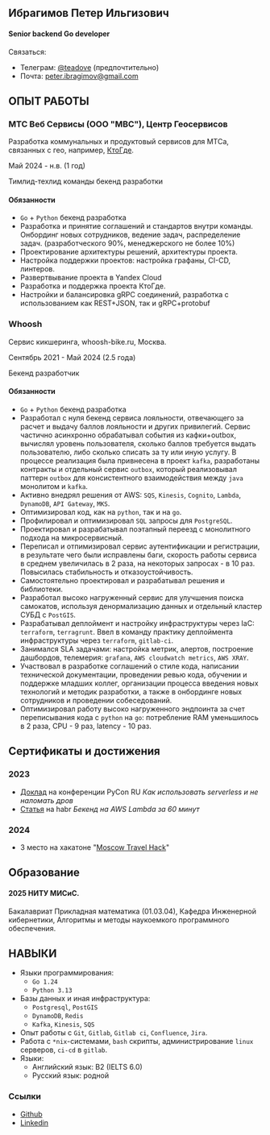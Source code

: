 ## Ибрагимов Петер Ильгизович
#### Senior backend Go developer
Связаться:
- Телеграм: [@teadove](https://t.me/teadove) (предпочтительно)
- Почта: [peter.ibragimov@gmail.com](mailto:peter.ibragimov@gmail.com)

## ОПЫТ РАБОТЫ

### МТС Веб Сервисы (ООО "МВС"), Центр Геосервисов
Разработка коммунальных и продуктовый сервисов для МТСа, связанных с гео, например, [КтоГде](https://media.mts.ru/technologies/205849-mts-kto-gde).

Май 2024 - н.в. (1 год)

Тимлид-техлид команды бекенд разработки 

#### Обязанности
- `Go` + `Python` бекенд разработка
- Разработка и принятие соглашений и стандартов внутри команды. Онбординг новых сотрудников, ведение задач, распределение задач. (разработческого 90%, менеджерского не более 10%)
- Проектирование архитектуры решений, архитектуры проекта.
- Настройка поддержки проектов: настройка графаны, CI-CD, линтеров. 
- Развертвывание проекта в Yandex Cloud
- Разработка и поддержка проекта КтоГде. 
- Настройки и балансировка gRPC соединений, разработка с использованием как REST+JSON, так и gRPC+protobuf

### Whoosh
Сервис кикшеринга, whoosh-bike.ru, Москва.

Сентябрь 2021 - Май 2024 (2.5 года)

Бекенд разработчик

#### Обязанности
- `Go` + `Python` бекенд разработка
- Разработал с нуля бекенд сервиса лояльности, отвечающего за расчет и выдачу баллов лояльности и других привилегий. Сервис частично асинхронно обрабатывал события из кафки+outbox, вычислял уровень пользователя, сколько баллов требуется выдать пользователю, либо сколько списать за ту или иную услугу. В процессе реализация была привнесена в проект `kafka`, разработаны контракты и отдельный сервис `outbox`, который реализовывал паттерн `outbox` для консистентного взаимодействия между `java` монолитом и `kafka`. 
- Активно внедрял решения от AWS: `SQS`, `Kinesis`, `Cognito`, `Lambda`, `DynamoDB`, `API Gateway`, `MKS`.
- Оптимизировал код, как на `python`, так и на `go`. 
- Профилировал и оптимизировал `SQL` запросы для `PostgreSQL`. 
- Проектировал и разрабатывал поэтапный переезд с монолитного подхода на микросервисный. 
- Переписал и отпимизировал сервис аутентификации и регистрации, в результате чего были исправлены баги, скорость работы сервиса в среднем увеличилась в 2 раза, на некоторых запросах - в 10 раз. Повысилась стабильность и отказоустойчивость. 
- Самостоятельно проектировал и разрабатывал решения и библиотеки.
- Разработал высоко нагруженный сервис для улучшения поиска самокатов, используя денормализацию данных и отдельный кластер СУБД с `PostGIS`.
- Разрабатывал деплоймент и настройку инфраструктуры через  IaC: `terraform`, `terragrunt`. Ввел в команду практику деплоймента инфраструктуры через  `terraform`, `gitlab-ci`.
- Занимался  SLA  задачами: настройка метрик, алертов, построение дашбордов, телемерия: `grafana`, `AWS cloudwatch metrics`, `AWS XRAY`.
- Участвовал в разработке соглашений о стиле кода, написании технической документации, проведении ревью кода, обучении и поддержке младших коллег, организации процесса введения новых технологий и методик разработки, а также в онбординге новых сотрудников и проведении собеседований.
- Оптимизировал работу высоко нагруженного эндпоинта за счет переписывания кода с `python` на `go`: потребление RAM уменьшилось в 2 раза, CPU - 9 раз,  latency - 10 раз.

## Сертификаты и достижения

### 2023
- [Доклад](https://www.youtube.com/watch?v=cSZrWpyNlfI) на конференции PyCon RU _Как использовать serverless и не наломать дров_
- [Статья](https://habr.com/ru/companies/whoosh/articles/728926/) на habr _Бекенд на AWS Lambda за 60 минут_

### 2024
- 3 место на хакатоне "[Moscow Travel Hack](https://business.russpass.ru/content-page/e-com)"

## Образование

#### 2025 НИТУ МИСиС.
Бакалавриат Прикладная математика (01.03.04), Кафедра Инженерной кибернетики, Алгоритмы и методы наукоемкого программного обеспечения.

## НАВЫКИ
- Языки программирования:
	- `Go 1.24`
	- `Python 3.13`
- Базы данных и иная инфраструктура:
	- `Postgresql`, `PostGIS`
	- `DynamoDB`, `Redis`
	- `Kafka`, `Kinesis`, `SQS`
- Опыт работы с `Git`, `Gitlab`, `Gitlab ci`, `Confluence`, `Jira`.
- Работа с `*nix`-системами, `bash` скрипты, администрирование `linux` серверов, `ci-cd` в `gitlab`.
- Языки: 
	- Английский язык: B2 (IELTS 6.0)
	- Русский язык: родной

### Ссылки
- [Github](https://github.com/TeaDove/)
- [Linkedin](https://www.linkedin.com/in/peter-ibragimov-7907871b7/)
